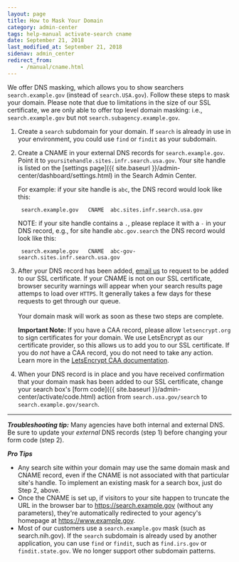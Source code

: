 ```yaml
---
layout: page
title: How to Mask Your Domain
category: admin-center
tags: help-manual activate-search cname 
date: September 21, 2018
last_modified_at: September 21, 2018
sidenav: admin_center
redirect_from:
    - /manual/cname.html
---
```


We offer DNS masking, which allows you to show searchers `search.example.gov` (instead of `search.USA.gov`). Follow these steps to mask your domain. Please note that due to limitations in the size of our SSL certificate, we are only able to offer top level domain masking: i.e., `search.example.gov` but not `search.subagency.example.gov`.

1. Create a `search` subdomain for your domain. If `search` is already in use in your environment, you could use `find` or `findit` as your subdomain.

2. Create a CNAME in your external DNS records for `search.example.gov`. Point it to `yoursitehandle.sites.infr.search.usa.gov`. Your site handle is listed on the [settings page]({{ site.baseurl }}/admin-center/dashboard/settings.html) in the Search Admin Center.
	
	For example: if your site handle is `abc`, the DNS record would look like this:
	
		search.example.gov   CNAME  abc.sites.infr.search.usa.gov

	NOTE: if your site handle contains a `.`, please replace it with a `-` in your DNS record,  e.g., for site handle `abc.gov.search` the DNS record would look like this:

		search.example.gov   CNAME  abc-gov-search.sites.infr.search.usa.gov
  
3. After your DNS record has been added, [email us](mailto:search@gsa.gov) to request to be added to our SSL certificate. If your CNAME is not on our SSL certificate, browser security warnings will appear when your search results page attemps to load over `HTTPS`. It generally takes a few days for these requests to get through our queue.<br><br>Your domain mask will work as soon as these two steps are complete.

	**Important Note:** If you have a CAA record, please allow `letsencrypt.org` to sign certificates for your domain. We use LetsEncrypt as our certificate provider, so this allows us to add you to our SSL certificate. If you do _not_ have a CAA record, you do not need to take any action. Learn more in the [LetsEncrypt CAA documentation](https://letsencrypt.org/docs/caa/).


4. When your DNS record is in place and you have received confirmation that your domain mask has been added to our SSL certificate, change your search box's [form code]({{ site.baseurl }}/admin-center/activate/code.html) action from `search.usa.gov/search` to `search.example.gov/search`. 

---

***Troubleshooting tip:*** Many agencies have both internal and external DNS. Be
sure to update your *external* DNS records (step 1) before changing your form code (step 2).

***Pro Tips*** 

* Any search site within your domain may use the same domain mask and CNAME record, even if the CNAME is not associated with that particular site's handle. To implement an existing mask for a search box, just do Step 2, above.
* Once the CNAME is set up, if visitors to your site happen to truncate the URL in the browser bar to https://search.example.gov (without any parameters), they're automatically redirected to your agency's homepage at https://www.example.gov. 
* Most of our customers use a `search.example.gov` mask (such as search.nih.gov). If the `search` subdomain is already used by another application, you can use `find` or `findit`, such as `find.irs.gov` or `findit.state.gov`. We no longer support other subdomain patterns. 
